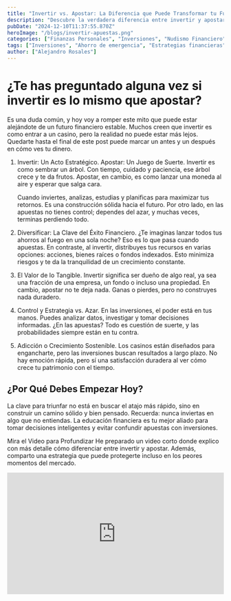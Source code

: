 ```yaml
---
title: "Invertir vs. Apostar: La Diferencia que Puede Transformar tu Futuro Financiero"
description: "Descubre la verdadera diferencia entre invertir y apostar, y cómo tomar decisiones inteligentes puede transformar tu futuro financiero. Aprende a gestionar riesgos, diversificar y construir un patrimonio sólido mientras evitas caer en el azar. ¡Conviértete en dueño de tu destino financiero hoy mismo!"
pubDate: "2024-12-10T11:37:55.870Z"
heroImage: "/blogs/invertir-apuestas.png"
categories: ["Finanzas Personales", "Inversiones", "Nudismo Financiero", "Ahorro e Inversión", "Educación Financiera"]
tags: ["Inversiones", "Ahorro de emergencia", "Estrategias financieras"]
author: ["Alejandro Rosales"]
---
```

# ¿Te has preguntado alguna vez si invertir es lo mismo que apostar?

Es una duda común, y hoy voy a romper este mito que puede estar alejándote de un futuro financiero estable. Muchos creen que invertir es como entrar a un casino, pero la realidad no puede estar más lejos. Quedarte hasta el final de este post puede marcar un antes y un después en cómo ves tu dinero.

1. Invertir: Un Acto Estratégico. Apostar: Un Juego de Suerte.
Invertir es como sembrar un árbol. Con tiempo, cuidado y paciencia, ese árbol crece y te da frutos. Apostar, en cambio, es como lanzar una moneda al aire y esperar que salga cara.

    Cuando inviertes, analizas, estudias y planificas para maximizar tus retornos. Es una construcción sólida hacia el futuro. Por otro lado, en las apuestas no tienes control; dependes del azar, y muchas veces, terminas perdiendo todo.

2. Diversificar: La Clave del Éxito Financiero.
¿Te imaginas lanzar todos tus ahorros al fuego en una sola noche? Eso es lo que pasa cuando apuestas. En contraste, al invertir, distribuyes tus recursos en varias opciones: acciones, bienes raíces o fondos indexados. Esto minimiza riesgos y te da la tranquilidad de un crecimiento constante.

3. El Valor de lo Tangible.
Invertir significa ser dueño de algo real, ya sea una fracción de una empresa, un fondo o incluso una propiedad. En cambio, apostar no te deja nada. Ganas o pierdes, pero no construyes nada duradero.

4. Control y Estrategia vs. Azar.
En las inversiones, el poder está en tus manos. Puedes analizar datos, investigar y tomar decisiones informadas. ¿En las apuestas? Todo es cuestión de suerte, y las probabilidades siempre están en tu contra.

5. Adicción o Crecimiento Sostenible.
Los casinos están diseñados para engancharte, pero las inversiones buscan resultados a largo plazo. No hay emoción rápida, pero sí una satisfacción duradera al ver cómo crece tu patrimonio con el tiempo.


## ¿Por Qué Debes Empezar Hoy?
La clave para triunfar no está en buscar el atajo más rápido, sino en construir un camino sólido y bien pensado. Recuerda: nunca inviertas en algo que no entiendas. La educación financiera es tu mejor aliado para tomar decisiones inteligentes y evitar confundir apuestas con inversiones.

Mira el Video para Profundizar
He preparado un video corto donde explico con más detalle cómo diferenciar entre invertir y apostar. Además, comparto una estrategia que puede protegerte incluso en los peores momentos del mercado.

<div class="iframe-container" style="position: relative; width: 100%; height: 0; padding-bottom: 56.25%; overflow: hidden;">
  <iframe width="560" height="315" src="https://www.youtube.com/embed/vAjeTO9J5To?si=7a50jYY0N__q3sRu" title="YouTube video player" frameborder="0" allow="accelerometer; autoplay; clipboard-write; encrypted-media; gyroscope; picture-in-picture; web-share" allowfullscreen style="position: absolute; top: 0; left: 0; width: 100%; height: 100%; border: none;"></iframe>
</div>